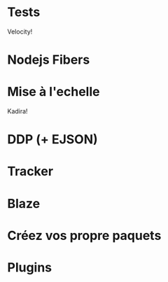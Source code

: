 # Tests

Velocity!

# Nodejs Fibers

# Mise à l'echelle

Kadira!

# DDP (+ EJSON)

# Tracker

# Blaze

# Créez vos propre paquets

# Plugins
